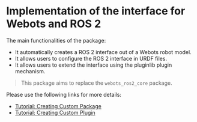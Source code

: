 # Implementation of the interface for Webots and ROS 2

The main functionalities of the package: 
- It automatically creates a ROS 2 interface out of a Webots robot model.
- It allows users to configure the ROS 2 interface in URDF files.
- It allows users to extend the interface using the pluginlib plugin mechanism.

> This package aims to replace the `webots_ros2_core` package.

Please use the following links for more details:

* [Tutorial: Creating Custom Package](https://github.com/cyberbotics/webots_ros2/wiki/Tutorial-Creating-Custom-Package)
* [Tutorial: Creating Custom Plugin](https://github.com/cyberbotics/webots_ros2/wiki/Tutorial-Creating-Custom-Plugin)

